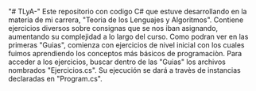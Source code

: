 "# TLyA-" 
Este repositorio con codigo C# que estuve desarrollando en la materia de mi carrera, "Teoria de los Lenguajes y Algoritmos".
Contiene ejercicios diversos sobre consignas que se nos iban asignando, aumentando su complejidad a lo largo del curso. 
Como podran ver en las primeras "Guias", comienza con ejercicios de nivel inicial con los cuales fuimos aprendiendo los conceptos más básicos de programaciòn.
Para acceder a los ejercicios, buscar dentro de las "Guias" los archivos nombrados "Ejercicios.cs". Su ejecución se dará a travès de instancias declaradas en "Program.cs".
